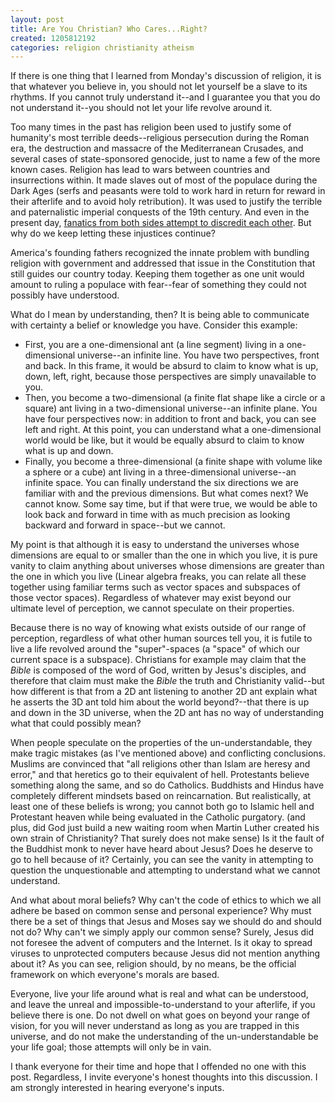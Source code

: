 ```yaml
---
layout: post
title: Are You Christian? Who Cares...Right?
created: 1205812192
categories: religion christianity atheism
---
```

If there is one thing that I learned from Monday's discussion of religion, it is that whatever you believe in, you should not let yourself be a slave to its rhythms. If you cannot truly understand it--and I guarantee you that you do not understand it--you should not let your life revolve around it.

Too many times in the past has religion been used to justify some of humanity's most terrible deeds--religious persecution during the Roman era, the destruction and massacre of the Mediterranean Crusades, and several cases of state-sponsored genocide, just to name a few of the more known cases. Religion has lead to wars between countries and insurrections within. It made slaves out of most of the populace during the Dark Ages (serfs and peasants were told to work hard in return for reward in their afterlife and to avoid holy retribution). It was used to justify the terrible and paternalistic imperial conquests of the 19th century. And even in the present day, [fanatics from both sides attempt to discredit each other](http://www.aina.org/news/2006033195801.htm). But why do we keep letting these injustices continue?

America's founding fathers recognized the innate problem with bundling religion with government and addressed that issue in the Constitution that still guides our country today. Keeping them together as one unit would amount to ruling a populace with fear--fear of something they could not possibly have understood.

What do I mean by understanding, then? It is being able to communicate with certainty a belief or knowledge you have. Consider this example:

* First, you are a one-dimensional ant (a line segment) living in a one-dimensional universe--an infinite line. You have two perspectives, front and back. In this frame, it would be absurd to claim to know what is up, down, left, right, because those perspectives are simply unavailable to you.
* Then, you become a two-dimensional (a finite flat shape like a circle or a square) ant living in a two-dimensional universe--an infinite plane. You have four perspectives now: in addition to front and back, you can see left and right. At this point, you can understand what a one-dimensional world would be like, but it would be equally absurd to claim to know what is up and down.
* Finally, you become a three-dimensional (a finite shape with volume like a sphere or a cube) ant living in a three-dimensional universe--an infinite space. You can finally understand the six directions we are familiar with and the previous dimensions. But what comes next? We cannot know. Some say time, but if that were true, we would be able to look back and forward in time with as much precision as looking backward and forward in space--but we cannot.

My point is that although it is easy to understand the universes whose dimensions are equal to or smaller than the one in which you live, it is pure vanity to claim anything about universes whose dimensions are greater than the one in which you live (Linear algebra freaks, you can relate all these together using familiar terms such as vector spaces and subspaces of those vector spaces). Regardless of whatever may exist beyond our ultimate level of perception, we cannot speculate on their properties.

Because there is no way of knowing what exists outside of our range of perception, regardless of what other human sources tell you, it is futile to live a life revolved around the "super"-spaces (a "space" of which our current space is a subspace). Christians for example may claim that the <i>Bible</i> is composed of the word of God, written by Jesus's disciples, and therefore that claim must make the <i>Bible</i> the truth and Christianity valid--but how different is that from a 2D ant listening to another 2D ant explain what he asserts the 3D ant told him about the world beyond?--that there is up and down in the 3D universe, when the 2D ant has no way of understanding what that could possibly mean?

When people speculate on the properties of the un-understandable, they make tragic mistakes (as I've mentioned above) and conflicting conclusions. Muslims are convinced that "all religions other than Islam are heresy and error," and that heretics go to their equivalent of hell. Protestants believe something along the same, and so do Catholics. Buddhists and Hindus have completely different mindsets based on reincarnation. But realistically, at least one of these beliefs is wrong; you cannot both go to Islamic hell and Protestant heaven while being evaluated in the Catholic purgatory. (and plus, did God just build a new waiting room when Martin Luther created his own strain of Christianity? That surely does not make sense) Is it the fault of the Buddhist monk to never have heard about Jesus? Does he deserve to go to hell because of it? Certainly, you can see the vanity in attempting to question the unquestionable and attempting to understand what we cannot understand.

And what about moral beliefs? Why can't the code of ethics to which we all adhere be based on common sense and personal experience? Why must there be a set of things that Jesus and Moses say we should do and should not do? Why can't we simply apply our common sense? Surely, Jesus did not foresee the advent of computers and the Internet. Is it okay to spread viruses to unprotected computers because Jesus did not mention anything about it? As you can see, religion should, by no means, be the official framework on which everyone's morals are based.

Everyone, live your life around what is real and what can be understood, and leave the unreal and impossible-to-understand to your afterlife, if you believe there is one. Do not dwell on what goes on beyond your range of vision, for you will never understand as long as you are trapped in this universe, and do not make the understanding of the un-understandable be your life goal; those attempts will only be in vain.

I thank everyone for their time and hope that I offended no one with this post. Regardless, I invite everyone's honest thoughts into this discussion. I am strongly interested in hearing everyone's inputs.

